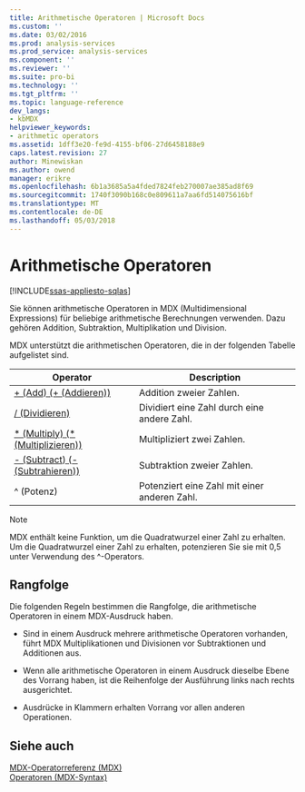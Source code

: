 ```yaml
---
title: Arithmetische Operatoren | Microsoft Docs
ms.custom: ''
ms.date: 03/02/2016
ms.prod: analysis-services
ms.prod_service: analysis-services
ms.component: ''
ms.reviewer: ''
ms.suite: pro-bi
ms.technology: ''
ms.tgt_pltfrm: ''
ms.topic: language-reference
dev_langs:
- kbMDX
helpviewer_keywords:
- arithmetic operators
ms.assetid: 1dff3e20-fe9d-4155-bf06-27d6458188e9
caps.latest.revision: 27
author: Minewiskan
ms.author: owend
manager: erikre
ms.openlocfilehash: 6b1a3685a5a4fded7824feb270007ae385ad8f69
ms.sourcegitcommit: 1740f3090b168c0e809611a7aa6fd514075616bf
ms.translationtype: MT
ms.contentlocale: de-DE
ms.lasthandoff: 05/03/2018
---
```

# <a name="arithmetic-operators"></a>Arithmetische Operatoren
[!INCLUDE[ssas-appliesto-sqlas](../includes/ssas-appliesto-sqlas.md)]

  Sie können arithmetische Operatoren in MDX (Multidimensional Expressions) für beliebige arithmetische Berechnungen verwenden. Dazu gehören Addition, Subtraktion, Multiplikation und Division.  
  
 MDX unterstützt die arithmetischen Operatoren, die in der folgenden Tabelle aufgelistet sind.  
  
|Operator|Description|  
|--------------|-----------------|  
|[+ (Add) (+ (Addieren))](../mdx/add-mdx.md)|Addition zweier Zahlen.|  
|[/ (Dividieren)](../mdx/divide-mdx-operator-reference.md)|Dividiert eine Zahl durch eine andere Zahl.|  
|[* (Multiply) (* (Multiplizieren))](../mdx/multiply-mdx.md)|Multipliziert zwei Zahlen.|  
|[- (Subtract) (- (Subtrahieren))](../mdx/subtract-mdx.md)|Subtraktion zweier Zahlen.|  
|^ (Potenz) |Potenziert eine Zahl mit einer anderen Zahl.|  
  
> [!NOTE]  
>  MDX enthält keine Funktion, um die Quadratwurzel einer Zahl zu erhalten. Um die Quadratwurzel einer Zahl zu erhalten, potenzieren Sie sie mit 0,5 unter Verwendung des ^-Operators.  
  
## <a name="order-of-precedence"></a>Rangfolge  
 Die folgenden Regeln bestimmen die Rangfolge, die arithmetische Operatoren in einem MDX-Ausdruck haben.  
  
-   Sind in einem Ausdruck mehrere arithmetische Operatoren vorhanden, führt MDX Multiplikationen und Divisionen vor Subtraktionen und Additionen aus.  
  
-   Wenn alle arithmetische Operatoren in einem Ausdruck dieselbe Ebene des Vorrang haben, ist die Reihenfolge der Ausführung links nach rechts ausgerichtet.  
  
-   Ausdrücke in Klammern erhalten Vorrang vor allen anderen Operationen.  
  
## <a name="see-also"></a>Siehe auch  
 [MDX-Operatorreferenz &#40;MDX&#41;](../mdx/mdx-operator-reference-mdx.md)   
 [Operatoren &#40;MDX-Syntax&#41;](../mdx/operators-mdx-syntax.md)  
  
  
